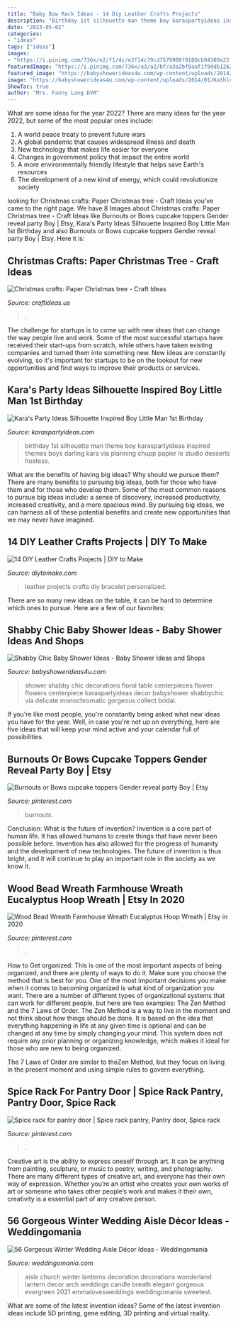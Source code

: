```yaml
---
title: "Baby Bow Rack Ideas - 14 Diy Leather Crafts Projects"
description: "Birthday 1st silhouette man theme boy karaspartyideas inspired themes boys darling kara via planning chupp papier le studio desserts hostess"
date: "2023-05-02"
categories:
- "ideas"
tags: ["ideas"]
images:
- "https://i.pinimg.com/736x/e2/f1/4c/e2f14c79cd7579900f9180cb94309a22.jpg"
featuredImage: "https://i.pinimg.com/736x/a3/a2/bf/a3a2bf9aaf1f9ddb126268ebd18def6f.jpg"
featured_image: "https://babyshowerideas4u.com/wp-content/uploads/2014/01/Kathleen46_699x1049.jpg"
image: "https://babyshowerideas4u.com/wp-content/uploads/2014/01/Kathleen46_699x1049.jpg"
ShowToc: true
author: "Mrs. Fanny Lang DVM"
---
```



What are some ideas for the year 2022?
There are many ideas for the year 2022, but some of the most popular ones include: 
1. A world peace treaty to prevent future wars 
2. A global pandemic that causes widespread illness and death 
3. New technology that makes life easier for everyone 
4. Changes in government policy that impact the entire world 
5. A more environmentally friendly lifestyle that helps save Earth's resources 
6. The development of a new kind of energy, which could revolutionize society 

	

		
looking for Christmas crafts: Paper Christmas tree - Craft Ideas you've came to the right page. We have 8 Images about Christmas crafts: Paper Christmas tree - Craft Ideas like Burnouts or Bows cupcake toppers Gender reveal party Boy | Etsy, Kara&#039;s Party Ideas Silhouette Inspired Boy Little Man 1st Birthday and also Burnouts or Bows cupcake toppers Gender reveal party Boy | Etsy. Here it is:
		
    
## Christmas Crafts: Paper Christmas Tree - Craft Ideas

<img loading=lazy src="https://www.craftideas.us/wp-content/uploads/2012/10/paper-Christmas-tree.jpg" onerror="this.onerror=null;this.src='https://tse1.mm.bing.net/th?id=OIP.K8HNTp7-i7C4nDgwqKgRCAHaJ4&amp;pid=15.1';" alt="Christmas crafts: Paper Christmas tree - Craft Ideas">

_Source: craftideas.us_

>. 

	

The challenge for startups is to come up with new ideas that can change the way people live and work. Some of the most successful startups have received their start-ups from scratch, while others have taken existing companies and turned them into something new. New ideas are constantly evolving, so it's important for startups to be on the lookout for new opportunities and find ways to improve their products or services.

    
## Kara&#039;s Party Ideas Silhouette Inspired Boy Little Man 1st Birthday

<img loading=lazy src="https://karaspartyideas.com/wp-content/uploads/2013/06/20130317_chupp-23_600x834.jpg" onerror="this.onerror=null;this.src='https://tse1.mm.bing.net/th?id=OIP.JWgWO2NFYhfIqEp2StmS1gHaKS&amp;pid=15.1';" alt="Kara&#039;s Party Ideas Silhouette Inspired Boy Little Man 1st Birthday">

_Source: karaspartyideas.com_

>birthday 1st silhouette man theme boy karaspartyideas inspired themes boys darling kara via planning chupp papier le studio desserts hostess. 

	

What are the benefits of having big ideas? Why should we pursue them?
There are many benefits to pursuing big ideas, both for those who have them and for those who develop them. Some of the most common reasons to pursue big ideas include: a sense of discovery, increased productivity, increased creativity, and a more spacious mind. By pursuing big ideas, we can harness all of these potential benefits and create new opportunities that we may never have imagined.

    
## 14 DIY Leather Crafts Projects | DIY To Make

<img loading=lazy src="http://www.diytomake.com/wp-content/uploads/2015/11/Leather-bracelet.jpg" onerror="this.onerror=null;this.src='https://tse3.mm.bing.net/th?id=OIP.IsXNr_N4XWGdUsPDVZmLQAHaKq&amp;pid=15.1';" alt="14 DIY Leather Crafts Projects | DIY to Make">

_Source: diytomake.com_

>leather projects crafts diy bracelet personalized. 

	

There are so many new ideas on the table, it can be hard to determine which ones to pursue. Here are a few of our favorites: 

    
## Shabby Chic Baby Shower Ideas - Baby Shower Ideas And Shops

<img loading=lazy src="https://babyshowerideas4u.com/wp-content/uploads/2014/01/Kathleen46_699x1049.jpg" onerror="this.onerror=null;this.src='https://tse4.mm.bing.net/th?id=OIP.47dttQu8SYZk7019B-oz8AHaLH&amp;pid=15.1';" alt="Shabby Chic Baby Shower Ideas - Baby Shower Ideas and Shops">

_Source: babyshowerideas4u.com_

>shower shabby chic decorations floral table centerpieces flower flowers centerpiece karaspartyideas decor babyshower shabbychic via delicate monochromatic gorgeous collect bridal. 

	

If you're like most people, you're constantly being asked what new ideas you have for the year. Well, in case you're not up on everything, here are five ideas that will keep your mind active and your calendar full of possibilities. 

    
## Burnouts Or Bows Cupcake Toppers Gender Reveal Party Boy | Etsy

<img loading=lazy src="https://i.pinimg.com/736x/e2/f1/4c/e2f14c79cd7579900f9180cb94309a22.jpg" onerror="this.onerror=null;this.src='https://tse4.mm.bing.net/th?id=OIP.tGJTkGMTaRng_C3POQFrPwHaJ4&amp;pid=15.1';" alt="Burnouts or Bows cupcake toppers Gender reveal party Boy | Etsy">

_Source: pinterest.com_

>burnouts. 

	

Conclusion: What is the future of invention?
Invention is a core part of human life. It has allowed humans to create things that have never been possible before. Invention has also allowed for the progress of humanity and the development of new technologies. The future of invention is thus bright, and it will continue to play an important role in the society as we know it.

    
## Wood Bead Wreath Farmhouse Wreath Eucalyptus Hoop Wreath | Etsy In 2020

<img loading=lazy src="https://i.pinimg.com/736x/a3/a2/bf/a3a2bf9aaf1f9ddb126268ebd18def6f.jpg" onerror="this.onerror=null;this.src='https://tse1.mm.bing.net/th?id=OIP.l7a7snIV5oRiAa2-Kn16sgHaJ3&amp;pid=15.1';" alt="Wood Bead Wreath Farmhouse Wreath Eucalyptus Hoop Wreath | Etsy in 2020">

_Source: pinterest.com_

>. 

	

How to Get organized: This is one of the most important aspects of being organized, and there are plenty of ways to do it. Make sure you choose the method that is best for you.
One of the most important decisions you make when it comes to becoming organized is what kind of organization you want. There are a number of different types of organizational systems that can work for different people, but here are two examples: The Zen Method and the 7 Laws of Order.
The Zen Method is a way to live in the moment and not think about how things should be done. It is based on the idea that everything happening in life at any given time is optional and can be changed at any time by simply changing your mind. This system does not require any prior planning or organizing knowledge, which makes it ideal for those who are new to being organized.

The 7 Laws of Order are similar to theZen Method, but they focus on living in the present moment and using simple rules to govern everything.

    
## Spice Rack For Pantry Door | Spice Rack Pantry, Pantry Door, Spice Rack

<img loading=lazy src="https://i.pinimg.com/736x/e7/c8/07/e7c807bd39bce3c3a6bae08943a052df--pantry-doors-spice-racks.jpg" onerror="this.onerror=null;this.src='https://tse4.mm.bing.net/th?id=OIP._yfXzbg0uGprcEviBe0vVgHaJ3&amp;pid=15.1';" alt="Spice rack for pantry door | Spice rack pantry, Pantry door, Spice rack">

_Source: pinterest.com_

>. 

	

Creative art is the ability to express oneself through art. It can be anything from painting, sculpture, or music to poetry, writing, and photography. There are many different types of creative art, and everyone has their own way of expression. Whether you’re an artist who creates your own works of art or someone who takes other people’s work and makes it their own, creativity is a essential part of any creative person.

    
## 56 Gorgeous Winter Wedding Aisle Décor Ideas - Weddingomania

<img loading=lazy src="https://i.weddingomania.com/2014/12/evergreen-and-babys-breath-posies-and-candle-lanterns-will-give-your-wedding-aisle-a-winter-wonderland-feel.jpg" onerror="this.onerror=null;this.src='https://tse3.mm.bing.net/th?id=OIP.oHZeGFd9g08ZuD4l8K_uYgHaLH&amp;pid=15.1';" alt="56 Gorgeous Winter Wedding Aisle Décor Ideas - Weddingomania">

_Source: weddingomania.com_

>aisle church winter lanterns decoration decorations wonderland lantern decor arch weddings candle breath elegant gorgeous evergreen 2021 emmalovesweddings weddingomania sweetest. 

	

What are some of the latest invention ideas?
Some of the latest invention ideas include 5D printing, gene editing, 3D printing and virtual reality.

